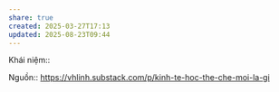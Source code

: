 ```yaml
---
share: true
created: 2025-03-27T17:13
updated: 2025-08-23T09:44
---
```

Khái niệm:: 

Nguồn:: https://vhlinh.substack.com/p/kinh-te-hoc-the-che-moi-la-gi